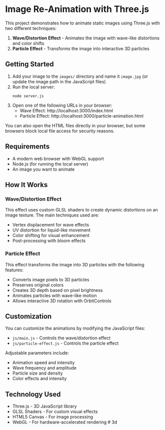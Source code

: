 # Image Re-Animation with Three.js

This project demonstrates how to animate static images using Three.js with two different techniques:

1. **Wave/Distortion Effect** - Animates the image with wave-like distortions and color shifts
2. **Particle Effect** - Transforms the image into interactive 3D particles

## Getting Started

1. Add your image to the `images/` directory and name it `image.jpg` (or update the image path in the JavaScript files)
2. Run the local server:
   ```
   node server.js
   ```
3. Open one of the following URLs in your browser:
   - Wave Effect: http://localhost:3000/index.html
   - Particle Effect: http://localhost:3000/particle-animation.html

You can also open the HTML files directly in your browser, but some browsers block local file access for security reasons.

## Requirements

- A modern web browser with WebGL support
- Node.js (for running the local server)
- An image you want to animate

## How It Works

### Wave/Distortion Effect

This effect uses custom GLSL shaders to create dynamic distortions on an image texture. The main techniques used are:

- Vertex displacement for wave effects
- UV distortion for liquid-like movement
- Color shifting for visual enhancement
- Post-processing with bloom effects

### Particle Effect

This effect transforms the image into 3D particles with the following features:

- Converts image pixels to 3D particles
- Preserves original colors
- Creates 3D depth based on pixel brightness
- Animates particles with wave-like motion
- Allows interactive 3D rotation with OrbitControls

## Customization

You can customize the animations by modifying the JavaScript files:

- `js/main.js` - Controls the wave/distortion effect
- `js/particle-effect.js` - Controls the particle effect

Adjustable parameters include:
- Animation speed and intensity
- Wave frequency and amplitude
- Particle size and density
- Color effects and intensity

## Technology Used

- Three.js - 3D JavaScript library
- GLSL Shaders - For custom visual effects
- HTML5 Canvas - For image processing
- WebGL - For hardware-accelerated rendering # 3d
